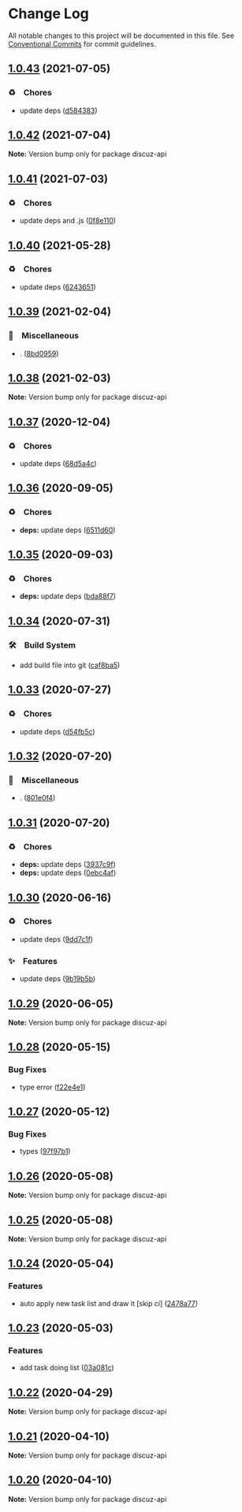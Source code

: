 # Change Log

All notable changes to this project will be documented in this file.
See [Conventional Commits](https://conventionalcommits.org) for commit guidelines.

## [1.0.43](https://github.com/bluelovers/ws-rest/compare/discuz-api@1.0.42...discuz-api@1.0.43) (2021-07-05)


### ♻️　Chores

* update deps ([d584383](https://github.com/bluelovers/ws-rest/commit/d58438305e1a92d2f5cb598c14ae70081e8e850d))





## [1.0.42](https://github.com/bluelovers/ws-rest/compare/discuz-api@1.0.41...discuz-api@1.0.42) (2021-07-04)

**Note:** Version bump only for package discuz-api





## [1.0.41](https://github.com/bluelovers/ws-rest/compare/discuz-api@1.0.40...discuz-api@1.0.41) (2021-07-03)


### ♻️　Chores

* update deps and .js ([0f8e110](https://github.com/bluelovers/ws-rest/commit/0f8e11034efcbb341219c706e731a851c881b8bf))





## [1.0.40](https://github.com/bluelovers/ws-rest/compare/discuz-api@1.0.39...discuz-api@1.0.40) (2021-05-28)


### ♻️　Chores

* update deps ([6243651](https://github.com/bluelovers/ws-rest/commit/6243651447df13ddfb9eb5316af30b849771e617))





## [1.0.39](https://github.com/bluelovers/ws-rest/compare/discuz-api@1.0.38...discuz-api@1.0.39) (2021-02-04)


### 🔖　Miscellaneous

* . ([8bd0959](https://github.com/bluelovers/ws-rest/commit/8bd0959c91aa2315276e6fd7c805c0c36373f595))





## [1.0.38](https://github.com/bluelovers/ws-rest/compare/discuz-api@1.0.37...discuz-api@1.0.38) (2021-02-03)

**Note:** Version bump only for package discuz-api





## [1.0.37](https://github.com/bluelovers/ws-rest/compare/discuz-api@1.0.36...discuz-api@1.0.37) (2020-12-04)


### ♻️　Chores

* update deps ([68d5a4c](https://github.com/bluelovers/ws-rest/commit/68d5a4c1b9799d3028b645310b58f452dd7f5c03))





## [1.0.36](https://github.com/bluelovers/ws-rest/compare/discuz-api@1.0.35...discuz-api@1.0.36) (2020-09-05)


### ♻️　Chores

* **deps:** update deps ([6511d60](https://github.com/bluelovers/ws-rest/commit/6511d604823c48f1b7f2e83b5a6ea203bd285492))





## [1.0.35](https://github.com/bluelovers/ws-rest/compare/discuz-api@1.0.34...discuz-api@1.0.35) (2020-09-03)


### ♻️　Chores

* **deps:** update deps ([bda88f7](https://github.com/bluelovers/ws-rest/commit/bda88f7b9dd10e80929deb623e3f4941655e7c5b))





## [1.0.34](https://github.com/bluelovers/ws-rest/compare/discuz-api@1.0.33...discuz-api@1.0.34) (2020-07-31)


### 🛠　Build System

* add build file into git ([caf8ba5](https://github.com/bluelovers/ws-rest/commit/caf8ba5fc11fb02b76fa845cff137922378d6e46))





## [1.0.33](https://github.com/bluelovers/ws-rest/compare/discuz-api@1.0.32...discuz-api@1.0.33) (2020-07-27)


### ♻️　Chores

* update deps ([d54fb5c](https://github.com/bluelovers/ws-rest/commit/d54fb5c59e826013ee28bb953bd0e6e98d4c572e))





## [1.0.32](https://github.com/bluelovers/ws-rest/compare/discuz-api@1.0.31...discuz-api@1.0.32) (2020-07-20)


### 🔖　Miscellaneous

* . ([801e0f4](https://github.com/bluelovers/ws-rest/commit/801e0f4ff7bd29c81e67934636f57e57d0d01c74))





## [1.0.31](https://github.com/bluelovers/ws-rest/compare/discuz-api@1.0.30...discuz-api@1.0.31) (2020-07-20)


### ♻️　Chores

* **deps:** update deps ([3937c9f](https://github.com/bluelovers/ws-rest/commit/3937c9f90040c4804c841bcb40fbe90e9654a652))
* **deps:** update deps ([0ebc4af](https://github.com/bluelovers/ws-rest/commit/0ebc4af0fd3c2fa7f74dfdaf32be84d657c4209c))





## [1.0.30](https://github.com/bluelovers/ws-rest/compare/discuz-api@1.0.29...discuz-api@1.0.30) (2020-06-16)


### ♻️　Chores

*  update deps ([9dd7c1f](https://github.com/bluelovers/ws-rest/commit/9dd7c1fc5b40ac28a6f928c89dbf36be1add89c6))


### ✨　Features

*  update deps ([9b19b5b](https://github.com/bluelovers/ws-rest/commit/9b19b5bf40d40a9761fc01fe7daa630fcf4df1e8))





## [1.0.29](https://github.com/bluelovers/ws-rest/compare/discuz-api@1.0.28...discuz-api@1.0.29) (2020-06-05)

**Note:** Version bump only for package discuz-api





## [1.0.28](https://github.com/bluelovers/ws-rest/compare/discuz-api@1.0.27...discuz-api@1.0.28) (2020-05-15)


### Bug Fixes

* type error ([f22e4e1](https://github.com/bluelovers/ws-rest/commit/f22e4e10b17b27a26188ed3c80e78bdf83425aec))





## [1.0.27](https://github.com/bluelovers/ws-rest/compare/discuz-api@1.0.26...discuz-api@1.0.27) (2020-05-12)


### Bug Fixes

* types ([97f97b1](https://github.com/bluelovers/ws-rest/commit/97f97b1ef461c1e46893b1d2df329782e0e9a8da))





## [1.0.26](https://github.com/bluelovers/ws-rest/compare/discuz-api@1.0.25...discuz-api@1.0.26) (2020-05-08)

**Note:** Version bump only for package discuz-api





## [1.0.25](https://github.com/bluelovers/ws-rest/compare/discuz-api@1.0.24...discuz-api@1.0.25) (2020-05-08)

**Note:** Version bump only for package discuz-api





## [1.0.24](https://github.com/bluelovers/ws-rest/compare/discuz-api@1.0.23...discuz-api@1.0.24) (2020-05-04)


### Features

* auto apply new task list and draw it [skip ci] ([2478a77](https://github.com/bluelovers/ws-rest/commit/2478a77a8fe5947d80121d7ccad17466a2c48515))





## [1.0.23](https://github.com/bluelovers/ws-rest/compare/discuz-api@1.0.22...discuz-api@1.0.23) (2020-05-03)


### Features

* add task doing list ([03a081c](https://github.com/bluelovers/ws-rest/commit/03a081c55a5e9c9cd0474ed8ddf9dafa749df292))





## [1.0.22](https://github.com/bluelovers/ws-rest/compare/discuz-api@1.0.21...discuz-api@1.0.22) (2020-04-29)

**Note:** Version bump only for package discuz-api





## [1.0.21](https://github.com/bluelovers/ws-rest/compare/discuz-api@1.0.20...discuz-api@1.0.21) (2020-04-10)

**Note:** Version bump only for package discuz-api





## [1.0.20](https://github.com/bluelovers/ws-rest/compare/discuz-api@1.0.19...discuz-api@1.0.20) (2020-04-10)

**Note:** Version bump only for package discuz-api
